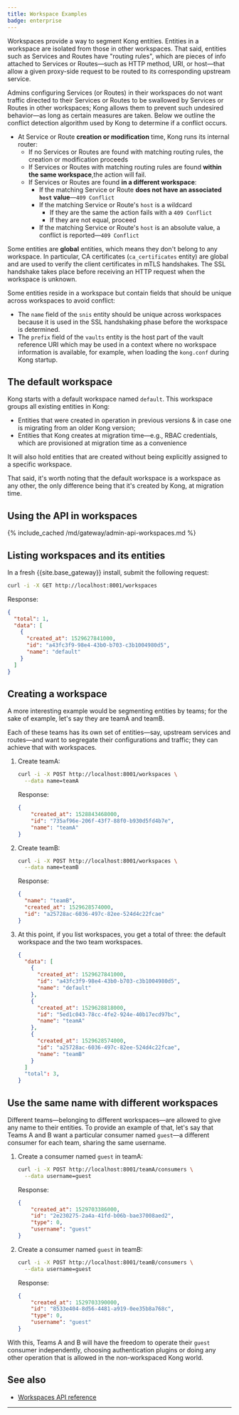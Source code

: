 ```yaml
---
title: Workspace Examples
badge: enterprise
---
```


Workspaces provide a way to segment Kong entities. Entities in a workspace
are isolated from those in other workspaces. That said, entities
such as Services and Routes have "routing rules", which are pieces of info
attached to Services or Routes—such as HTTP method, URI, or host—that allow a
given proxy-side request to be routed to its corresponding upstream service.

Admins configuring Services (or Routes) in their workspaces do not want traffic
directed to their Services or Routes to be swallowed by Services or Routes in other
workspaces; Kong allows them to prevent such undesired behavior—as long as
certain measures are taken. Below we outline the conflict detection algorithm
used by Kong to determine if a conflict occurs.

* At Service or Route **creation or modification** time, Kong runs its internal
router:
  - If no Services or Routes are found with matching routing rules, the creation
  or modification proceeds
  - If Services or Routes with matching routing rules are found **within the same
  workspace**,the action will fail.
  - If Services or Routes are found **in a different workspace**:
    * If the matching Service or Route **does not have an associated
      `host` value**—`409 Conflict`
    * If the matching Service or Route's `host` is a wildcard
      - If they are the same the action fails with a `409 Conflict`
      - If they are not equal, proceed
    * If the matching Service or Route's `host` is an absolute value, a
      conflict is reported—`409 Conflict`

Some entities are **global** entities, which means they don't belong to any workspace.
In particular, CA certificates (`ca_certificates` entity) are global and are used to verify the client
certificates in mTLS handshakes. The SSL handshake takes place before receiving
an HTTP request when the workspace is unknown.

Some entities reside in a workspace but contain fields that should be unique
across workspaces to avoid conflict:
*  The `name` field of the `snis` entity should be unique across workspaces because it is used in the
SSL handshaking phase before the workspace is determined.
* The `prefix` field of the `vaults` entity is the host part of the
vault reference URI which may be used in a context where no workspace information
is available, for example, when loading the `kong.conf` during Kong startup.

## The default workspace

Kong starts with a default workspace named `default`. This workspace
groups all existing entities in Kong:

- Entities that were created in operation in previous versions &amp; in case
one is migrating from an older Kong version;
- Entities that Kong creates at migration time—e.g., RBAC credentials, which
are provisioned at migration time as a convenience

It will also hold entities that are created without being explicitly assigned to
a specific workspace.

That said, it's worth noting that the default workspace is a workspace as any
other, the only difference being that it's created by Kong, at migration time.

## Using the API in workspaces

{% include_cached /md/gateway/admin-api-workspaces.md %}

## Listing workspaces and its entities

In a fresh {{site.base_gateway}} install, submit the
following request:

```sh
curl -i -X GET http://localhost:8001/workspaces
```

Response:
```json
{
  "total": 1,
  "data": [
    {
      "created_at": 1529627841000,
      "id": "a43fc3f9-98e4-43b0-b703-c3b1004980d5",
      "name": "default"
    }
  ]
}
```

## Creating a workspace

A more interesting example would be segmenting entities by teams; for the sake of
example, let's say they are teamA and teamB.

Each of these teams has its own set of entities—say, upstream services and
routes—and want to segregate their configurations and traffic; they can
achieve that with workspaces.


1. Create teamA:

    ```sh
    curl -i -X POST http://localhost:8001/workspaces \
      --data name=teamA
    ```

    Response:
    ```json
    {
        "created_at": 1528843468000,
        "id": "735af96e-206f-43f7-88f0-b930d5fd4b7e",
        "name": "teamA"
    }
    ```

1. Create teamB:

    ```sh
    curl -i -X POST http://localhost:8001/workspaces \
      --data name=teamB
    ```

    Response:
    ```json
    {
      "name": "teamB",
      "created_at": 1529628574000,
      "id": "a25728ac-6036-497c-82ee-524d4c22fcae"
    }
    ```

1. At this point, if you list workspaces, you get a total of three: 
the default workspace and the two team workspaces.

    ```json
    {
      "data": [
        {
          "created_at": 1529627841000,
          "id": "a43fc3f9-98e4-43b0-b703-c3b1004980d5",
          "name": "default"
        },
        {
          "created_at": 1529628818000,
          "id": "5ed1c043-78cc-4fe2-924e-40b17ecd97bc",
          "name": "teamA"
        },
        {
          "created_at": 1529628574000,
          "id": "a25728ac-6036-497c-82ee-524d4c22fcae",
          "name": "teamB"
        }
      ]
      "total": 3,
    }

    ```

## Use the same name with different workspaces

Different teams—belonging to different workspaces—are allowed to give any
name to their entities. To provide an example of that, let's say that Teams A and
B want a particular consumer named `guest`—a different consumer for each
team, sharing the same username.

1. Create a consumer named `guest` in teamA:

    ```sh
    curl -i -X POST http://localhost:8001/teamA/consumers \
      --data username=guest
    ```

    Response:
    ```json
    {
        "created_at": 1529703386000,
        "id": "2e230275-2a4a-41fd-b06b-bae37008aed2",
        "type": 0,
        "username": "guest"
    }
    ```


1. Create a consumer named `guest` in teamB:
    ```sh
    curl -i -X POST http://localhost:8001/teamB/consumers \
      --data username=guest
    ```

    Response:
    ```json
    {
        "created_at": 1529703390000,
        "id": "8533e404-8d56-4481-a919-0ee35b8a768c",
        "type": 0,
        "username": "guest"
    }
    ```

With this, Teams A and B will have the freedom to operate their `guest`
consumer independently, choosing authentication plugins or doing any other
operation that is allowed in the non-workspaced Kong world.

## See also

* [Workspaces API reference](/gateway/api/admin-ee/latest/#/Workspaces)

---

[services]: /gateway/{{page.release}}/admin-api/#service-object

